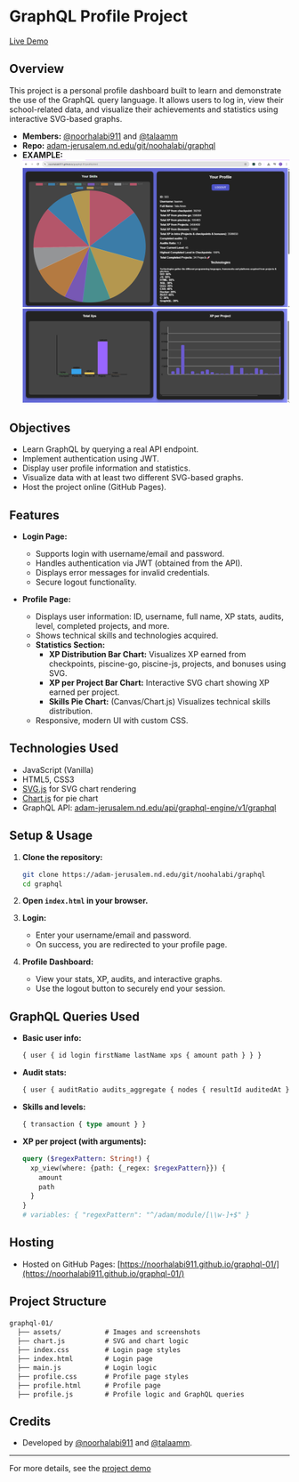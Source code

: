 # GraphQL Profile Project

[Live Demo](https://noorhalabi911.github.io/graphql-01/)

## Overview

This project is a personal profile dashboard built to learn and demonstrate the use of the GraphQL query language. It allows users to log in, view their school-related data, and visualize their achievements and statistics using interactive SVG-based graphs.

- **Members:** [@noorhalabi911](https://github.com/noorhalabi911) and [@talaamm](https://github.com/talaamm)
- **Repo:** [adam-jerusalem.nd.edu/git/noohalabi/graphql](https://adam-jerusalem.nd.edu/git/noohalabi/graphql)
- **EXAMPLE:**
![image1 of wesbite](/assets/image1.png)
![image2 of wesbite](/assets/image.png)

## Objectives

- Learn GraphQL by querying a real API endpoint.
- Implement authentication using JWT.
- Display user profile information and statistics.
- Visualize data with at least two different SVG-based graphs.
- Host the project online (GitHub Pages).

## Features

- **Login Page:**
  - Supports login with username/email and password.
  - Handles authentication via JWT (obtained from the API).
  - Displays error messages for invalid credentials.
  - Secure logout functionality.

- **Profile Page:**
  - Displays user information: ID, username, full name, XP stats, audits, level, completed projects, and more.
  - Shows technical skills and technologies acquired.
  - **Statistics Section:**
    - **XP Distribution Bar Chart:** Visualizes XP earned from checkpoints, piscine-go, piscine-js, projects, and bonuses using SVG.
    - **XP per Project Bar Chart:** Interactive SVG chart showing XP earned per project.
    - **Skills Pie Chart:** (Canvas/Chart.js) Visualizes technical skills distribution.
  - Responsive, modern UI with custom CSS.

## Technologies Used

- JavaScript (Vanilla)
- HTML5, CSS3
- [SVG.js](https://svgjs.dev/) for SVG chart rendering
- [Chart.js](https://www.chartjs.org/) for pie chart
- GraphQL API: [adam-jerusalem.nd.edu/api/graphql-engine/v1/graphql](https://adam-jerusalem.nd.edu/api/graphql-engine/v1/graphql)

## Setup & Usage

1. **Clone the repository:**

   ```bash
   git clone https://adam-jerusalem.nd.edu/git/noohalabi/graphql
   cd graphql
   ```

2. **Open `index.html` in your browser.**
3. **Login:**
   - Enter your username/email and password.
   - On success, you are redirected to your profile page.
4. **Profile Dashboard:**
   - View your stats, XP, audits, and interactive graphs.
   - Use the logout button to securely end your session.

## GraphQL Queries Used

- **Basic user info:**

  ```graphql
  { user { id login firstName lastName xps { amount path } } }
  ```

- **Audit stats:**

  ```graphql
  { user { auditRatio audits_aggregate { nodes { resultId auditedAt } } } }
  ```

- **Skills and levels:**

  ```graphql
  { transaction { type amount } }
  ```

- **XP per project (with arguments):**

  ```graphql
  query ($regexPattern: String!) {
    xp_view(where: {path: {_regex: $regexPattern}}) {
      amount
      path
    }
  }
  # variables: { "regexPattern": "^/adam/module/[\\w-]+$" }
  ```

## Hosting

- Hosted on GitHub Pages: [https://noorhalabi911.github.io/graphql-01/](https://noorhalabi911.github.io/graphql-01/)

## Project Structure

```
graphql-01/
  ├── assets/           # Images and screenshots
  ├── chart.js          # SVG and chart logic
  ├── index.css         # Login page styles
  ├── index.html        # Login page
  ├── main.js           # Login logic
  ├── profile.css       # Profile page styles
  ├── profile.html      # Profile page
  ├── profile.js        # Profile logic and GraphQL queries
```

## Credits

- Developed by [@noorhalabi911](https://github.com/noorhalabi911) and [@talaamm](https://github.com/talaamm).

---
For more details, see the [project demo](https://noorhalabi911.github.io/graphql-01/)
